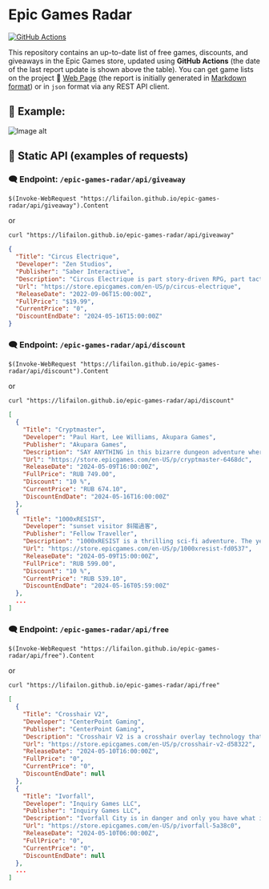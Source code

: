 # Epic Games Radar

[![GitHub Actions](https://img.shields.io/github/actions/workflow/status/Lifailon/epic-games-radar/main.yml?logo=GitHub%20Actions&label=GitHub-Actions&color=blue)](https://github.com/Lifailon/epic-games-radar/actions/workflows/main.yml)

This repository contains an up-to-date list of free games, discounts, and giveaways in the Epic Games store, updated using **GitHub Actions** (the date of the last report update is shown above the table). You can get game lists on the project 📣 [Web Page](https://lifailon.github.io/epic-games-radar) (the report is initially generated in [Markdown format](https://github.com/Lifailon/epic-games-radar/blob/rsa/index.md)) or in `json` format via any REST API client.

## 📣 Example:

![Image alt](https://github.com/Lifailon/epic-games-radar/blob/rsa/image/web-page.jpg)

## 🚀 Static API (examples of requests)

### 🗨️ Endpoint: `/epic-games-radar/api/giveaway`

`$(Invoke-WebRequest "https://lifailon.github.io/epic-games-radar/api/giveaway").Content`

or 

`curl "https://lifailon.github.io/epic-games-radar/api/giveaway"`

```json
{
  "Title": "Circus Electrique",
  "Developer": "Zen Studios",
  "Publisher": "Saber Interactive",
  "Description": "Circus Electrique is part story-driven RPG, part tactics, part circus management, and completely enthralling. When everyday Londoners mysteriously turn into vicious killers, only the show’s talented performers possess the skills necessary to save the city. ",
  "Url": "https://store.epicgames.com/en-US/p/circus-electrique",
  "ReleaseDate": "2022-09-06T15:00:00Z",
  "FullPrice": "$19.99",
  "CurrentPrice": "0",
  "DiscountEndDate": "2024-05-16T15:00:00Z"
}
```

### 🗨️ Endpoint: `/epic-games-radar/api/discount`

`$(Invoke-WebRequest "https://lifailon.github.io/epic-games-radar/api/discount").Content`

or 

`curl "https://lifailon.github.io/epic-games-radar/api/discount"`

```json
[
  {
    "Title": "Cryptmaster",
    "Developer": "Paul Hart, Lee Williams, Akupara Games",
    "Publisher": "Akupara Games",
    "Description": "SAY ANYTHING in this bizarre dungeon adventure where words control everything. Fill in the blanks with text or voice to uncover lost abilities, solve strange quests, and play unexpected mini-games. Use your words to conquer the crypt and unleash a whole new kind of spell casting.",
    "Url": "https://store.epicgames.com/en-US/p/cryptmaster-6468dc",
    "ReleaseDate": "2024-05-09T16:00:00Z",
    "FullPrice": "RUB 749.00",
    "Discount": "10 %",
    "CurrentPrice": "RUB 674.10",
    "DiscountEndDate": "2024-05-16T16:00:00Z"
  },
  {
    "Title": "1000xRESIST",
    "Developer": "sunset visitor 斜陽過客",
    "Publisher": "Fellow Traveller",
    "Description": "1000xRESIST is a thrilling sci-fi adventure. The year is unknown, and a disease spread by an alien invasion keeps you underground. You are Watcher. You dutifully fulfil your purpose in serving the ALLMOTHER, until the day you discover a shocking secret that changes everything.",
    "Url": "https://store.epicgames.com/en-US/p/1000xresist-fd0537",
    "ReleaseDate": "2024-05-09T15:00:00Z",
    "FullPrice": "RUB 599.00",
    "Discount": "10 %",
    "CurrentPrice": "RUB 539.10",
    "DiscountEndDate": "2024-05-16T05:59:00Z"
  },
  ...
]
```

### 🗨️ Endpoint: `/epic-games-radar/api/free`

`$(Invoke-WebRequest "https://lifailon.github.io/epic-games-radar/api/free").Content`

or 

`curl "https://lifailon.github.io/epic-games-radar/api/free"`

```json
[
  {
    "Title": "Crosshair V2",
    "Developer": "CenterPoint Gaming",
    "Publisher": "CenterPoint Gaming",
    "Description": "Crosshair V2 is a crosshair overlay technology that improves aim, response time, and hip fire accuracy for gamers. Choose from a variety of sizes, shapes, and neon colors to find the crosshair that gives you the greatest advantage in your favorite game.",
    "Url": "https://store.epicgames.com/en-US/p/crosshair-v2-d58322",
    "ReleaseDate": "2024-05-10T16:00:00Z",
    "FullPrice": "0",
    "CurrentPrice": "0",
    "DiscountEndDate": null
  },
  {
    "Title": "Ivorfall",
    "Developer": "Inquiry Games LLC",
    "Publisher": "Inquiry Games LLC",
    "Description": "Ivorfall City is in danger and only you have what it takes to save it! Ivorfall is a Steampunk, roguelike, twin-stick shooter where you take up the mantle of Detective Flintlock who must face off against hordes of enemies in destructible environments.",
    "Url": "https://store.epicgames.com/en-US/p/ivorfall-5a38c0",
    "ReleaseDate": "2024-05-10T06:00:00Z",
    "FullPrice": "0",
    "CurrentPrice": "0",
    "DiscountEndDate": null
  },
  ...
]
```